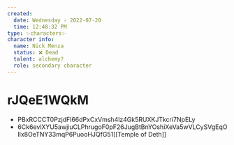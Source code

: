 ```yaml
---
created:
  date: Wednesday ✧ 2022-07-20
  time: 12:48:32 PM
type: ✨characters✨
character info:
  name: Nick Menza
  status: ❌ Dead
  talent: alchemy?
  role: secondary character
---
```


# rJQeE1WQkM

* PBxRCCCT0PzjdFl66dPxCxVmsh4lz4Gk5RUXKJTkcri7NpELy
* 6Ck6evlXYU5awjiuCLPhrugoF0pF26JugBtBnYOshiXeVa5wVLCySVgEqOIlx8OeTNY33mqP6PuooHJQfG51[[Temple of Deth]]
